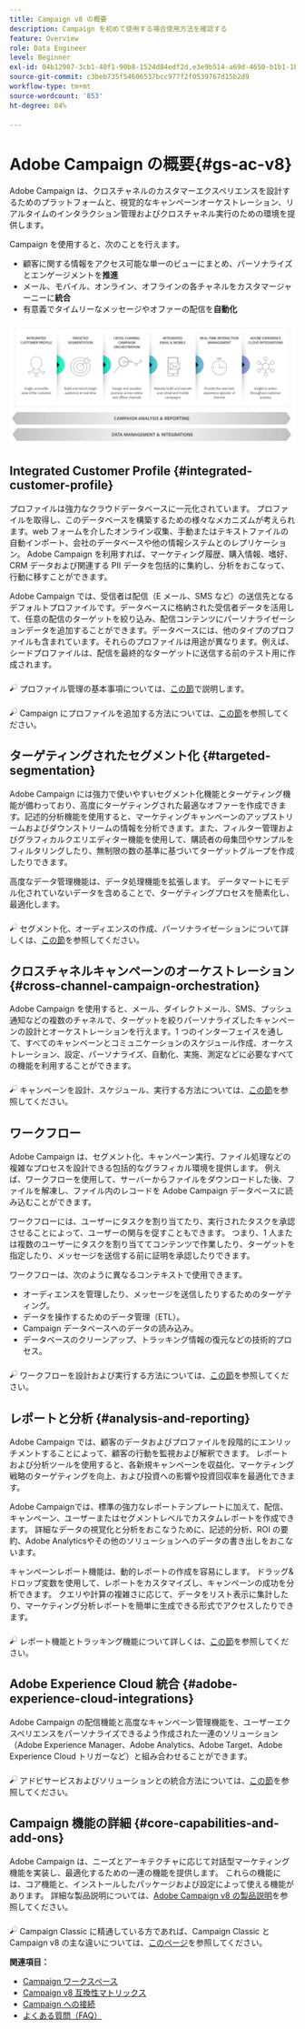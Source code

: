 ```yaml
---
title: Campaign v8 の概要
description: Campaign を初めて使用する場合使用方法を確認する
feature: Overview
role: Data Engineer
level: Beginner
exl-id: 04b12907-3cb1-40f1-90b8-1524d84edf2d,e3e9b514-a69d-4650-b1b1-1b76b4f3d63f
source-git-commit: c3beb735f54606537bcc977f2f0539767d15b2d9
workflow-type: tm+mt
source-wordcount: '853'
ht-degree: 84%

---
```


# Adobe Campaign の概要{#gs-ac-v8}

Adobe Campaign は、クロスチャネルのカスタマーエクスペリエンスを設計するためのプラットフォームと、視覚的なキャンペーンオーケストレーション、リアルタイムのインタラクション管理およびクロスチャネル実行のための環境を提供します。

Campaign を使用すると、次のことを行えます。

* 顧客に関する情報をアクセス可能な単一のビューにまとめ、パーソナライズとエンゲージメントを&#x200B;**推進**
* メール、モバイル、オンライン、オフラインの各チャネルをカスタマージャーニーに&#x200B;**統合**
* 有意義でタイムリーなメッセージやオファーの配信を&#x200B;**自動化**

![](assets/ac-capabilities.png)

## Integrated Customer Profile {#integrated-customer-profile}

プロファイルは強力なクラウドデータベースに一元化されています。 プロファイルを取得し、このデータベースを構築するための様々なメカニズムが考えられます。web フォームを介したオンライン収集、手動またはテキストファイルの自動インポート、会社のデータベースや他の情報システムとのレプリケーション。 Adobe Campaign を利用すれば、マーケティング履歴、購入情報、嗜好、CRM データおよび関連する PII データを包括的に集約し、分析をおこなって、行動に移すことができます。

Adobe Campaign では、受信者は配信（E メール、SMS など）の送信先となるデフォルトプロファイルです。データベースに格納された受信者データを活用して、任意の配信のターゲットを絞り込み、配信コンテンツにパーソナライゼーションデータを追加することができます。データベースには、他のタイプのプロファイルも含まれています。それらのプロファイルは用途が異なります。例えば、シードプロファイルは、配信を最終的なターゲットに送信する前のテスト用に作成されます。

![](../assets/do-not-localize/glass.png) プロファイル管理の基本事項については、[この節](audiences.md)で説明します。

![](../assets/do-not-localize/glass.png) Campaign にプロファイルを追加する方法については、[この節](import.md)を参照してください。

## ターゲティングされたセグメント化 {#targeted-segmentation}

Adobe Campaign には強力で使いやすいセグメント化機能とターゲティング機能が備わっており、高度にターゲティングされた最適なオファーを作成できます。記述的分析機能を使用すると、マーケティングキャンペーンのアップストリームおよびダウンストリームの情報を分析できます。また、フィルター管理およびグラフィカルクエリエディター機能を使用して、購読者の母集団やサンプルをフィルタリングしたり、無制限の数の基準に基づいてターゲットグループを作成したりできます。

高度なデータ管理機能は、データ処理機能を拡張します。 データマートにモデル化されていないデータを含めることで、ターゲティングプロセスを簡素化し、最適化します。

 ![](../assets/do-not-localize/glass.png) セグメント化、オーディエンスの作成、パーソナライゼーションについて詳しくは、[この節](audiences.md)を参照してください。

## クロスチャネルキャンペーンのオーケストレーション {#cross-channel-campaign-orchestration}

Adobe Campaign を使用すると、メール、ダイレクトメール、SMS、プッシュ通知などの複数のチャネルで、ターゲットを絞りパーソナライズしたキャンペーンの設計とオーケストレーションを行えます。1 つのインターフェイスを通して、すべてのキャンペーンとコミュニケーションのスケジュール作成、オーケストレーション、設定、パーソナライズ、自動化、実施、測定などに必要なすべての機能を利用することができます。

![](../assets/do-not-localize/glass.png) キャンペーンを設計、スケジュール、実行する方法については、[この節](campaigns.md)を参照してください。

## ワークフロー

Adobe Campaign は、セグメント化、キャンペーン実行、ファイル処理などの複雑なプロセスを設計できる包括的なグラフィカル環境を提供します。 例えば、ワークフローを使用して、サーバーからファイルをダウンロードした後、ファイルを解凍し、ファイル内のレコードを Adobe Campaign データベースに読み込むことができます。

ワークフローには、ユーザーにタスクを割り当てたり、実行されたタスクを承認させることによって、ユーザーの関与を促すこともできます。 つまり、1 人または複数のユーザーにタスクを割り当ててコンテンツで作業したり、ターゲットを指定したり、メッセージを送信する前に証明を承認したりできます。

ワークフローは、次のように異なるコンテキストで使用できます。

* オーディエンスを管理したり、メッセージを送信したりするためのターゲティング。
* データを操作するためのデータ管理（ETL）。
* Campaign データベースへのデータの読み込み。
* データベースのクリーンアップ、トラッキング情報の復元などの技術的プロセス。

![](../assets/do-not-localize/glass.png) ワークフローを設計および実行する方法については、[この節](../config/workflows.md)を参照してください。

## レポートと分析 {#analysis-and-reporting}

Adobe Campaign では、顧客のデータおよびプロファイルを段階的にエンリッチメントすることによって、顧客の行動を監視および解釈できます。 レポートおよび分析ツールを使用すると、各新規キャンペーンを収益化、マーケティング戦略のターゲティングを向上、および投資への影響や投資回収率を最適化できます。

Adobe Campaignでは、標準の強力なレポートテンプレートに加えて、配信、キャンペーン、ユーザーまたはセグメントレベルでカスタムレポートを作成できます。 詳細なデータの視覚化と分析をおこなうために、記述的分析、ROI の要約、Adobe Analyticsやその他のソリューションへのデータの書き出しをおこないます。

キャンペーンレポート機能は、動的レポートの作成を容易にします。 ドラッグ&amp;ドロップ変数を使用して、レポートをカスタマイズし、キャンペーンの成功を分析できます。 クエリや計算の複雑さに応じて、データをリスト表示に集計したり、マーケティング分析レポートを簡単に生成できる形式でアクセスしたりできます。


![](../assets/do-not-localize/glass.png) レポート機能とトラッキング機能について詳しくは、[この節](reporting.md)を参照してください。

## Adobe Experience Cloud 統合 {#adobe-experience-cloud-integrations}

Adobe Campaign の配信機能と高度なキャンペーン管理機能を、ユーザーエクスペリエンスをパーソナライズできるよう作成された一連のソリューション（Adobe Experience Manager、Adobe Analytics、Adobe Target、Adobe Experience Cloud トリガーなど）と組み合わせることができます。

![](../assets/do-not-localize/glass.png) アドビサービスおよびソリューションとの統合方法については、[この節](../connect/integration.md)を参照してください。

## Campaign 機能の詳細 {#core-capabilities-and-add-ons}

Adobe Campaign は、ニーズとアーキテクチャに応じて対話型マーケティング機能を実装し、最適化するための一連の機能を提供します。 これらの機能には、コア機能と、インストールしたパッケージおよび設定によって使える機能があります。 詳細な製品説明については、[Adobe Campaign v8 の製品説明](https://helpx.adobe.com/jp/legal/product-descriptions/adobe-campaign-managed-cloud-services.html)を参照してください。

![](../assets/do-not-localize/glass.png) Campaign Classic に精通している方であれば、Campaign Classic と Campaign v8 の主な違いについては、[このページ](capability-matrix.md)を参照してください。

**関連項目：**

* [Campaign ワークスペース](campaign-ui.md)
* [Campaign v8 互換性マトリックス](compatibility-matrix.md)
* [Campaign への接続](connect.md)
* [よくある質問（FAQ）](campaign-faq.md)